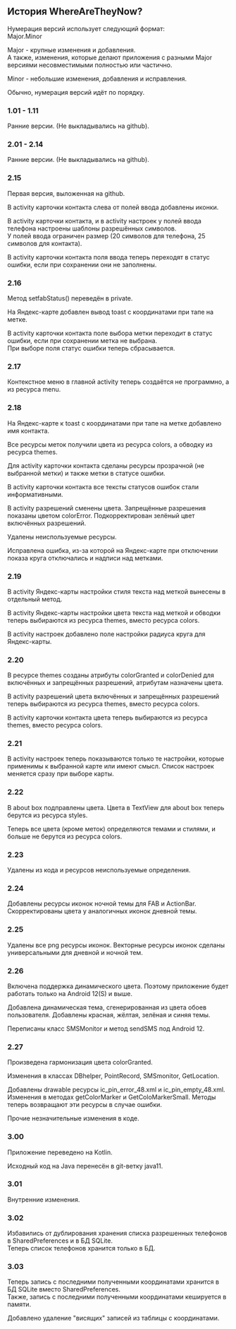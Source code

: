 ## История WhereAreTheyNow?

Нумерация версий использует следующий формат:  
Major.Minor

Major - крупные изменения и добавления.  
А также, изменения, которые делают приложения с разными Major версиями несовместимыми полностью или частично.

Minor - небольшие изменения, добавления и исправления.

Обычно, нумерация версий идёт по порядку.

### 1.01 - 1.11
Ранние версии. (Не выкладывались на github).

### 2.01 - 2.14
Ранние версии. (Не выкладывались на github).

### 2.15
Первая версия, выложенная на github.

В activity карточки контакта слева от полей ввода добавлены иконки.

В activity карточки контакта, и в activity настроек у полей ввода телефона настроены шаблоны разрешённых символов.  
У полей ввода ограничен размер (20 символов для телефона, 25 символов для контакта).  

В activity карточки контакта поля ввода теперь переходят в статус ошибки, если при сохранении они не заполнены.

### 2.16
Метод setfabStatus() переведён в private.

На Яндекс-карте добавлен вывод toast с координатами при тапе на метке.

В activity карточки контакта поле выбора метки переходит в статус ошибки, если при сохранении метка не выбрана.  
При выборе поля статус ошибки теперь сбрасывается.

### 2.17
Контекстное меню в главной activity теперь создаётся не программно, а из ресурса menu.

### 2.18
На Яндекс-карте к toast с координатами при тапе на метке добавлено имя контакта.

Все ресурсы меток получили цвета из ресурса colors, а обводку из ресурса themes.  

Для activity карточки контакта сделаны ресурсы прозрачной (не выбранной метки) и также метки в статусе ошибки.

В activity карточки контакта все тексты статусов ошибок стали информативными.

В activity разрешений сменены цвета. Запрещённые разрешения показаны цветом colorError.
Подкорректирован зелёный цвет включённых разрешений.

Удалены неиспользуемые ресурсы.

Исправлена ошибка, из-за которой на Яндекс-карте при отключении показа круга отключались и надписи над метками.

### 2.19
В activity Яндекс-карты настройки стиля текста над меткой вынесены в отдельный метод.

В activity Яндекс-карты настройки цвета текста над меткой и обводки теперь выбираются из ресурса themes, вместо ресурса colors.

В activity настроек добавлено поле настройки радиуса круга для Яндекс-карты.

### 2.20
В ресурсе themes созданы атрибуты colorGranted и colorDenied для включённых и запрещённых разрешений, атрибутам назначены цвета.

В activity разрешений цвета включённых и запрещённых разрешений теперь выбираются из ресурса themes, вместо ресурса colors.

В activity карточки контакта цвета теперь выбираются из ресурса themes, вместо ресурса colors.

### 2.21
В activity настроек теперь показываются только те настройки, которые применимы к выбранной карте или имеют смысл.
Список настроек меняется сразу при выборе карты.

### 2.22
В about box подправлены цвета. Цвета в TextView для about box теперь берутся из ресурса styles.

Теперь все цвета (кроме меток) определяются темами и стилями, и больше не берутся из ресурса colors.

### 2.23
Удалены из кода и ресурсов неиспользуемые определения.

### 2.24
Добавлены ресурсы иконок ночной темы для FAB и ActionBar. Скорректированы цвета у аналогичных иконок дневной темы.

### 2.25
Удалены все png ресурсы иконок. Векторные ресурсы иконок сделаны универсальными для дневной и ночной тем.

### 2.26
Включена поддержка динамического цвета. Поэтому приложение будет работать только на Android 12(S) и выше.  

Добавлена динамическая тема, сгенерированная из цвета обоев пользователя.
Добавлены красная, жёлтая, зелёная и синяя темы.  

Переписаны класс SMSMonitor и метод sendSMS под Android 12.

### 2.27
Произведена гармонизация цвета colorGranted.  

Изменения в классах DBhelper, PointRecord, SMSmonitor, GetLocation.  

Добавлены drawable ресурсы ic_pin_error_48.xml и ic_pin_empty_48.xml. Изменения в методах getColorMarker и GetColoMarkerSmall.
Методы теперь возвращают эти ресурсы в случае ошибки.  

Прочие незначительные изменения в коде.

### 3.00
Приложение переведено на Kotlin.  

Исходный код на Java перенесён в git-ветку java11.

### 3.01
Внутренние изменения.

### 3.02
Избавились от дублирования хранения списка разрешенных телефонов в SharedPreferences и в БД SQLite.  
Теперь список телефонов хранится только в БД.

### 3.03
Теперь запись с последними полученными координатами хранится в БД SQLite вместо SharedPreferences.  
Также, запись с последними полученными координатами кешируется в памяти.  

Добавлено удаление "висящих" записей из таблицы с координатами.
